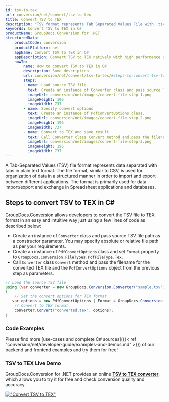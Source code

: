 ```yaml
---
id: tsv-to-tex
url: conversion/net/convert/tsv-to-tex
title: Convert TSV to TEX
description: "TSV format represents Tab Separated Values File with .tsv extension. Learn how to convert TSV to TEX file programmatically in C# language using GroupDocs.Conversion for .NET library."
keywords: Convert TSV to TEX in C#
productName: GroupDocs.Conversion for .NET
structuredData:
    productCode: conversion
    productPlatform: net
    appName: Convert TSV to TEX in C#
    appDescription: Convert TSV to TEX natively with high performance using C# language and server side GroupDocs.Conversion for .NET APIs, without the use of any software like Microsoft or Open Office.
    howTo:
        name: How to convert TSV to TEX in C# 
        description: Some description
        url: conversion/net/convert/tsv-to-tex/#steps-to-convert-tsv-to-tex-in-c
        steps:
        - name: Load source TSV file 
          text: Create an instance of Converter class and pass source TSV file path as a constructor parameter. You may specify absolute or relative file path as per your requirements. 
          imageUrl: conversion/net/images/convert-file-step-1.png
          imageHeight: 196
          imageWidth: 737
        - name: Specify convert options 
          text: Create an instance of PdfConvertOptions class.
          imageUrl: conversion/net/images/convert-file-step-2.png
          imageHeight: 196
          imageWidth: 737
        - name: Convert to TEX and save result 
          text: Call Converter class Convert method and pass the filename for the converted HTML file and the PdfConvertOptions object from the previous step as parameters.
          imageUrl: conversion/net/images/convert-file-step-3.png
          imageHeight: 196
          imageWidth: 737
---
```


A Tab-Separated Values (TSV) file format represents data separated with tabs in plain text format. The file format, similar to CSV, is used for organization of data in a structured manner in order to import and export between different applications. The format is primarily used for data import/export and exchange in Spreadsheet applications and databases. 

## Steps to convert TSV to TEX in C#

[GroupDocs.Conversion](https://products.groupdocs.com/conversion/net) allows developers to convert the TSV file to TEX format in an easy and intuitive way just using a few lines of code as described below:

* Create an instance of `Converter` class and pass source TSV file path as a constructor parameter. You may specify absolute or relative file path as per your requirements. 
* Create an instance of `PdfConvertOptions` class and set `Format` property to `GroupDocs.Conversion.FileTypes.PdfFileType.Tex`.
* Call `Converter` class `Convert` method and pass the filename for the converted TEX file and the `PdfConvertOptions` object from the previous step as parameters.

```csharp
// Load the source TSV file
using (var converter = new GroupDocs.Conversion.Converter("sample.tsv"))
{
    // Set the convert options for TEX format
   var options = new PdfConvertOptions { Format = GroupDocs.Conversion.FileTypes.PdfFileType.Tex };
    // Convert to TEX format
    converter.Convert("converted.tex", options);
}
```

### Code Examples

Please find more [use-cases and complete C# sources]({{< ref "conversion/net/developer-guide/examples-and-demos.md" >}}) of our backend and frontend examples and try them for free!

### TSV to TEX Live Demo

GroupDocs.Conversion for .NET provides an online [**TSV to TEX converter**](https://products.groupdocs.app/conversion/tsv-to-tex), which allows you to try it for free and check conversion quality and accuracy.

[!["Convert TSV to TEX"](conversion/net/images/convert-to-tex/convert-tsv-to-tex.png)](https://products.groupdocs.app/conversion/tsv-to-tex)